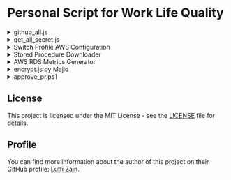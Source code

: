 # Personal Script for Work Life Quality

<details>
<summary>github_all.js</summary>

### GitHub Repository Manager

This script provides an interactive command-line interface (CLI) to manage GitHub repositories. It allows you to clone all repositories from an organization, hard reset all repositories to a specific branch, search repositories with a keyword, list local repositories and perform actions, and search local repositories by keyword and perform actions.

### Prerequisites

- Node.js installed on your machine.
- GitHub CLI (`gh`) installed and authenticated. You can install it from [GitHub CLI](https://cli.github.com/).

### Installation

1. Clone this repository or download the script file `github_all.js`.
2. Ensure you have Node.js installed. You can download it from [Node.js](https://nodejs.org/).
3. Ensure you have GitHub CLI installed and authenticated. You can follow the instructions from [GitHub CLI](https://cli.github.com/).

### Usage

1. Open a terminal or command prompt.
2. Navigate to the directory where `github_all.js` is located.
3. Run the script using Node.js:

```sh
node github_all.js
```

4. Follow the interactive prompts to perform various actions.

### Features

1. Clone all repositories from an organization

- Prompts for the organization name.
- Clones all repositories from the specified organization.
- Hard reset all repositories to a specific branch

2. Prompts for the branch name.

- Hard resets all local repositories in the current directory to the specified branch.
- Search repositories with a keyword

3. Prompts for a keyword.

- Searches for repositories in the specified organization that contain the keyword.
- Optionally clones the found repositories.
- List local repositories and perform actions

4. Lists all local repositories in the current directory.

- Prompts to reset to a specific branch, fetch the latest changes, or remove the node_modules folder.
- Search local repositories by keyword and perform actions

5. Prompts for a keyword.

- Lists local repositories in the current directory that contain the keyword.
- Prompts to reset to a specific branch, fetch the latest changes, or remove the node_modules folder.

6. Exit

- Exits the script.
</details>

<details>
<summary>get_all_secret.js</summary>

### AWS Secrets Manager Retrieval Script

This script retrieves all secrets from AWS Secrets Manager and writes each secret to a separate `.json` file. It provides two methods for retrieving secrets: using the AWS CLI and using the AWS SDK.

### Prerequisites

- Node.js installed on your machine
- AWS CLI installed and configured with appropriate permissions
- AWS SDK for Node.js (`aws-sdk` package)

### Setup

1. Clone the repository or download the script.
2. Ensure you have the necessary AWS credentials configured. You can configure your AWS credentials using the AWS CLI:

   ```sh
   aws configure
   ```

3. Install the required Node.js packages:
   ```sh
   npm install aws-sdk
   ```

### Usage

#### Using AWS CLI

To use the AWS CLI method, uncomment the getAllAWSSecretsWithCli function call at the end of the script and specify the output format ('json' or 'env'):

```javascript
// Uncomment the function you want to use and specify the output format ('json' or 'env')
getAllAWSSecretsWithCli("json");
// getAllAWSSecretsWithCli('env');
// getAllAWSSecretsWithSdk('json');
// getAllAWSSecretsWithSdk('env');
```

#### Using AWS SDK

To use the AWS SDK method, uncomment the getAllAWSSecretsWithSdk function call at the end of the script and specify the output format ('json' or 'env'):

```javascript
// Uncomment the function you want to use and specify the output format ('json' or 'env')
// getAllAWSSecretsWithCli('json');
// getAllAWSSecretsWithCli('env');
// getAllAWSSecretsWithSdk('json');
getAllAWSSecretsWithSdk("env");
```

#### Running The Script

Run the script using Node.js:

```sh
node get_all_secret.js
```

</details>

<details>
<summary>Switch Profile AWS Configuration</summary>
   
### AWS Profile Configuration Guide
Follow step in the [AWS Profile configuration guide](switch%20profile%20aws%20configure.md)

</details>

<details>
<summary>Stored Procedure Downloader</summary>
# Stored Procedure Downloader

This script downloads all stored procedures from a specified MSSQL database and saves them into a folder named after the database. Each stored procedure is saved as a separate `.sql` file.

## Prerequisites

- Node.js installed on your machine.
- Sequelize ORM for Node.js.
- MSSQL database with stored procedures.

## Setup

1. Clone the repository or download the script.
2. Ensure you have Node.js installed. You can download it from [Node.js](https://nodejs.org/).
3. Install the required Node.js packages:

   ```sh
   npm install sequelize
   npm install tedious
   ```

4. Update the database connection configuration in the script with your database credentials:

   ```javascript
   const sequelize = new Sequelize("database", "username", "password", {
     host: "localhost",
     dialect: "mssql",
   });
   ```

## Usage

1. Open a terminal or command prompt.
2. Navigate to the directory where [`download_all_sp.js`](command:_github.copilot.openRelativePath?%5B%7B%22scheme%22%3A%22file%22%2C%22authority%22%3A%22%22%2C%22path%22%3A%22%2FD%3A%2FSiloam%2Fgithub_personal%2Fpersonal-scrypt%2Fdownload_all_sp.js%22%2C%22query%22%3A%22%22%2C%22fragment%22%3A%22%22%7D%2C%223434e071-071a-47e4-8a95-ee7d4a49e829%22%5D "d:\\Siloam\github_personal\personal-scrypt\download_all_sp.js") is located.
3. Run the script using Node.js:

   ```sh
   node download_all_sp.js
   ```

4. The script will create a folder named after the database and save each stored procedure as a separate `.sql` file in that folder.

## Script Details

### download_all_sp.js

This script connects to an MSSQL database, retrieves all stored procedures from the [`dbo`](command:_github.copilot.openSymbolFromReferences?%5B%22%22%2C%5B%7B%22uri%22%3A%7B%22scheme%22%3A%22file%22%2C%22authority%22%3A%22%22%2C%22path%22%3A%22%2FD%3A%2FSiloam%2Fgithub_personal%2Fpersonal-scrypt%2Fdownload_all_sp.js%22%2C%22query%22%3A%22%22%2C%22fragment%22%3A%22%22%7D%2C%22pos%22%3A%7B%22line%22%3A25%2C%22character%22%3A53%7D%7D%5D%2C%223434e071-071a-47e4-8a95-ee7d4a49e829%22%5D "Go to definition") schema, and writes each stored procedure to a separate `.sql` file in a folder named after the database.

### Database Connection Configuration

Update the following section in the script with your database credentials:

```javascript
const sequelize = new Sequelize("database", "username", "password", {
  host: "localhost",
  dialect: "mssql",
});
```

### Folder Creation

The script ensures that a folder named after the database exists in the current directory. If the folder does not exist, it is created.

### Query Stored Procedures

The script queries the `INFORMATION_SCHEMA.ROUTINES` table to retrieve all stored procedures in the [`dbo`](command:_github.copilot.openSymbolFromReferences?%5B%22%22%2C%5B%7B%22uri%22%3A%7B%22scheme%22%3A%22file%22%2C%22authority%22%3A%22%22%2C%22path%22%3A%22%2FD%3A%2FSiloam%2Fgithub_personal%2Fpersonal-scrypt%2Fdownload_all_sp.js%22%2C%22query%22%3A%22%22%2C%22fragment%22%3A%22%22%7D%2C%22pos%22%3A%7B%22line%22%3A25%2C%22character%22%3A53%7D%7D%5D%2C%223434e071-071a-47e4-8a95-ee7d4a49e829%22%5D "Go to definition") schema:

```sql
SELECT ROUTINE_NAME, ROUTINE_DEFINITION
FROM INFORMATION_SCHEMA.ROUTINES
WHERE ROUTINE_TYPE = 'PROCEDURE' AND ROUTINE_SCHEMA = 'dbo'
```

### Write Stored Procedures to Files

Each stored procedure is written to a separate `.sql` file in the folder named after the database. If the [`ROUTINE_DEFINITION`](command:_github.copilot.openSymbolFromReferences?%5B%22%22%2C%5B%7B%22uri%22%3A%7B%22scheme%22%3A%22file%22%2C%22authority%22%3A%22%22%2C%22path%22%3A%22%2FD%3A%2FSiloam%2Fgithub_personal%2Fpersonal-scrypt%2Fdownload_all_sp.js%22%2C%22query%22%3A%22%22%2C%22fragment%22%3A%22%22%7D%2C%22pos%22%3A%7B%22line%22%3A35%2C%22character%22%3A48%7D%7D%5D%2C%223434e071-071a-47e4-8a95-ee7d4a49e829%22%5D "Go to definition") is `NULL`, a placeholder comment `'-- No definition available'` is written to the file.

### Error Handling and Cleanup

Errors are caught and logged. The database connection is closed in the [`finally`](command:_github.copilot.openSymbolFromReferences?%5B%22%22%2C%5B%7B%22uri%22%3A%7B%22scheme%22%3A%22file%22%2C%22authority%22%3A%22%22%2C%22path%22%3A%22%2FD%3A%2FSiloam%2Fgithub_personal%2Fpersonal-scrypt%2Fdownload_all_sp.js%22%2C%22query%22%3A%22%22%2C%22fragment%22%3A%22%22%7D%2C%22pos%22%3A%7B%22line%22%3A43%2C%22character%22%3A6%7D%7D%5D%2C%223434e071-071a-47e4-8a95-ee7d4a49e829%22%5D "Go to definition") block to ensure it is always closed, even if an error occurs.

## Example Output

After running the script, you will find a folder named after the database in the same location as the script. Each stored procedure will be saved as a `.sql` file within this folder:

```
database_name/
├── procedure1.sql
├── procedure2.sql
├── procedure3.sql
...
```

</details>
<details>
<summary>AWS RDS Metrics Generator</summary>
## AWS RDS Metrics Generator
This script queries various metrics from AWS CloudWatch for a specified RDS instance and generates an HTML file with charts and summaries of the metrics.

## Prerequisites

- Node.js installed on your machine.
- AWS SDK for JavaScript v3.
- AWS credentials configured (using `aws configure` or by setting up the `~/.aws/credentials` file).

## Setup

1. Clone the repository or download the script.
2. Ensure you have Node.js installed. You can download it from [Node.js](https://nodejs.org/).
3. Install the required Node.js packages:

   ```sh
   npm install @aws-sdk/client-cloudwatch @aws-sdk/credential-provider-ini dayjs
   ```

4. Update the script with your AWS region and DB instance identifier:

   ```javascript
   const client = new CloudWatchClient({
     region: "ap-southeast-3", // Update with your AWS region
     credentials: fromIni(), // Ensure your AWS credentials are configured
   });

   const dbInstanceId = "db-instance-id"; // Update with your DB instance identifier
   const StartTime = dayjs().subtract(1, "day"); // Update with the desired start time
   const EndTime = dayjs(); // Update with the desired end time
   ```

## Usage

1. Open a terminal or command prompt.
2. Navigate to the directory where `aws_query_metrics.js` is located.
3. Run the script using Node.js:

   ```sh
   node aws_query_metrics.js
   ```

4. The script will generate an HTML file named `metrics_charts.html` in the same directory.

## Output
Open the file with browser
```js
metrics_charts.html
```
</details>

<details>
<summary>encrypt.js by Majid</summary>

# Encrypt.js

This script provides AES-256-CBC encryption and decryption functionalities using the `crypto-js` library. It also generates Payment System URLs with encrypted parameters based on the environment.

## Dependencies

- `dotenv`: For loading environment variables from a `.env` file.
- `crypto-js`: For encryption and decryption.

## Environment Variables

The script uses the following environment variables, which should be defined in a `.env` file:

- `CipherKeyPreproduction`
- `CipherKeyProduction`
- `CipherKeyStaging`
- `CipherKeyDevelopment`

## Functions

### `encrypt(data)`

Encrypts the given data using AES-256-CBC encryption.

- **Parameters:**
  - `data` (string): The plaintext data to encrypt.
- **Returns:**
  - `string`: The encrypted data in hex format with IV.

### `decrypt(cipher)`

Decrypts the given cipher text using AES-256-CBC decryption.

- **Parameters:**
  - `cipher` (string): The encrypted data in hex format with IV.
- **Returns:**
  - `string`: The decrypted plaintext data.
- **Throws:**
  - `Error`: If decryption fails.

### `generateUrl(env, admissionId, inv_no)`

Generates a URL with encrypted parameters based on the environment.

- **Parameters:**
  - `env` (string): The environment (e.g., `preproduction`, `production`, `staging`, `development`).
  - `admissionId` (string): The admission ID to encrypt.
  - `inv_no` (string): The invoice number to encrypt.
- **Returns:**
  - `string`: The generated URL with encrypted parameters.

## Usage

### Command Line

The script can be run from the command line with the following usage:

```sh
node encrypt.js <env> generateUrl <admissionid> <inv_no>
node encrypt.js <env> string_to_encrypt
```

</details>

<details>
<summary>approve_pr.ps1</summary>

### PR Approval Script

This PowerShell script reads a list of URLs from a file, extracts only the URLs, saves them back to the file, and then approves the PRs using the GitHub CLI.

### Prerequisites

- PowerShell installed on your machine.
- GitHub CLI (`gh`) installed and authenticated. You can install it from [GitHub CLI](https://cli.github.com/).

### Setup

1. Clone this repository or download the script file `approve_pr.ps1`.
2. Ensure you have PowerShell installed.
3. Ensure you have GitHub CLI installed and authenticated. You can follow the instructions from [GitHub CLI](https://cli.github.com/).

### Usage

1. Open a PowerShell terminal.
2. Navigate to the directory where `approve_pr.ps1` is located.
3. Ensure you have a file named `prlist.txt` in the same directory with the list of PR URLs.
4. Run the script:

```powershell
.\approve_pr.ps1
```

### Script Details

#### approve_pr.ps1

```powershell
# Define the path to the PR list file
$prListPath = "prlist.txt"

# Regular expression to match any URL
$urlPattern = "(https?://[^\s]+)"

# Read the file and extract lines that contain URLs
$prLinks = Get-Content $prListPath | ForEach-Object {
    if ($_ -match $urlPattern) {
        $matches[0]
    }
}

# Save the cleaned URLs back to the file
$prLinks | Set-Content $prListPath

# Approve each PR using GitHub CLI
foreach ($link in $prLinks) {
    Write-Host "Approving PR: $link"
    gh pr review $link --approve
}
```

### Explanation

1. **Extract only the URLs from the file and save them back to the file**:
   - `Get-Content $prListPath` reads the content of the file.
   - `ForEach-Object { if ($_ -match $urlPattern) { $matches[0] } }` extracts only the URLs from each line.
   - `$prLinks | Set-Content $prListPath` saves the cleaned URLs back to the file.

2. **Approve the PRs using the GitHub CLI**:
   - `foreach ($link in $prLinks)` iterates over each cleaned link.
   - `gh pr review $link --approve` uses the GitHub CLI to approve the PR.

### Running the Script

1. Save the script to a file, e.g., `approve_pr.ps1`.
2. Open a PowerShell terminal.
3. Run the script:

```powershell
.\approve_pr.ps1
```

Ensure you have the GitHub CLI installed and authenticated before running the script.

</details>

## License

This project is licensed under the MIT License - see the [LICENSE](LICENSE) file for details.

## Profile

You can find more information about the author of this project on their GitHub profile: [Lutfi Zain](https://github.com/lutfi-zain).
